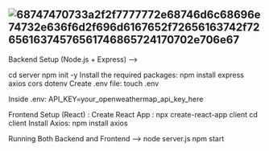 ![68747470733a2f2f7777772e68746d6c68696e74732e636f6d2f696d6167652f72656163742f7265616374576561746865724170702e706e67](https://github.com/user-attachments/assets/e2683de3-87e9-427e-9f99-5d57cbf21071)
--

Backend Setup (Node.js + Express) -->

cd server
npm init -y
Install the required packages: 
npm install express axios cors dotenv
Create .env file:
touch .env

Inside .env:
API_KEY=your_openweathermap_api_key_here

Frontend Setup (React) :
Create React App :
npx create-react-app client
cd client
Install Axios:
npm install axios

Running Both Backend and Frontend -->
node server.js
npm start

